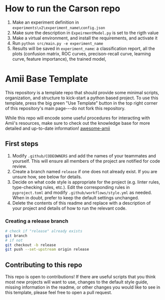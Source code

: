 
# How to run the Carson repo

1. Make an experiment definition in `experiments\v2\experiment_name\config.json`
2. Make sure the description in `ExpeirmentModel.py` is set to the rigth value
3. Make a virtual environment, and install the requirements, and activate it
4. Run `python src/main.py -e experiment_name`
5. Results will be saved in `experiment_name`: a classification report, all the plots (confusion matrix, ROC curves, precison-recall curve, learning curve, feature importance), the trained model, 



# Amii Base Template

This repository is a template repo that should provide some minimal scripts, organization, and structure to kick-start a python based project.
To use this template, press the big green "Use Template" button in the top right corner of this repository's main page---do not fork this repository.

While this repo will encode some useful procedures for interacting with Amii's resources, make sure to check out the knowledge base for more detailed and up-to-date information!
[awesome-amii](https://github.com/Amii-Industry-Collaboration/awesome-amii)


## First steps

1. Modify `.github/CODEOWNERS` and add the names of your teammates and yourself. This will ensure all members of the project are notified for code review.
1. Create a branch named `release` if one does not already exist. If you are unsure how, see below for details.
1. Decide on what code style is appropriate for the project (e.g. linter rules, type-checking rules, etc.). Edit the corresponding rules in `pyproject.toml` and modify `.github/workflows/style.yml` as needed. When in doubt, prefer to keep the default settings unchanged.
1. Delete the contents of this readme and replace with a description of your project and details of how to run the relevant code.


### Creating a release branch
```bash
# check if "release" already exists
git branch
# if not
git checkout -b release
git push --set-upstream origin release
```

## Contributing to this repo
This repo is open to contributions!
If there are useful scripts that you think most new projects will want to use, changes to the default style guide, missing information in the readme, or other changes you would like to see in this template, please feel free to open a pull request.
